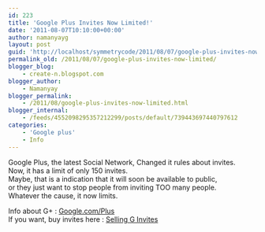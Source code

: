 ```yaml
---
id: 223
title: 'Google Plus Invites Now Limited!'
date: '2011-08-07T10:10:00+00:00'
author: namanyayg
layout: post
guid: 'http://localhost/symmetrycode/2011/08/07/google-plus-invites-now-limited/'
permalink_old: /2011/08/07/google-plus-invites-now-limited/
blogger_blog:
    - create-n.blogspot.com
blogger_author:
    - Namanyay
blogger_permalink:
    - /2011/08/google-plus-invites-now-limited.html
blogger_internal:
    - /feeds/4552098295357212299/posts/default/739443697440797612
categories:
    - 'Google plus'
    - Info
---
```


Google Plus, the latest Social Network, Changed it rules about invites.  
Now, it has a limit of only 150 invites.  
Maybe, that is a indication that it will soon be available to public,   
or they just want to stop people from inviting TOO many people.  
Whatever the cause, it now limits.   
  
  
Info about G+ : [Google.com/Plus](http://google.com/Plus)  
If you want, buy invites here : [Selling G Invites](http://sellingginvites.blogspot.com/)